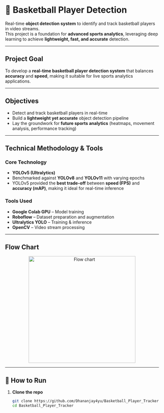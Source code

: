 # 🏀 Basketball Player Detection  

Real-time **object detection system** to identify and track basketball players in video streams.  
This project is a foundation for **advanced sports analytics**, leveraging deep learning to achieve **lightweight, fast, and accurate** detection.  

---

## Project Goal  
To develop a **real-time basketball player detection system** that balances **accuracy** and **speed**, making it suitable for live sports analytics applications.  

---

##  Objectives  
-  Detect and track basketball players in real-time  
-  Build a **lightweight yet accurate** object detection pipeline  
-  Lay the groundwork for **future sports analytics** (heatmaps, movement analysis, performance tracking)  

---

## Technical Methodology & Tools  

###  Core Technology  
- **YOLOv5 (Ultralytics)**  
- Benchmarked against **YOLOv8** and **YOLOv11** with varying epochs  
- YOLOv5 provided the **best trade-off** between **speed (FPS)** and **accuracy (mAP)**, making it ideal for real-time inference  

###  Tools Used  
- **Google Colab GPU** – Model training  
- **Roboflow** – Dataset preparation and augmentation  
- **Ultralytics YOLO** – Training & inference  
- **OpenCV** – Video stream processing  

---

##  Flow Chart  

<p align="center">
  <img src="https://github.com/user-attachments/assets/c34445e5-54f5-4568-ace4-ea57d69f1dd8" alt="Flow chart" width="350"/>
</p>

---
## 🚀 How to Run  

1. **Clone the repo**  
   ```bash
   git clone https://github.com/Dhananjay4yu/Basketball_Player_Tracker.git
   cd Basketball_Player_Tracker
